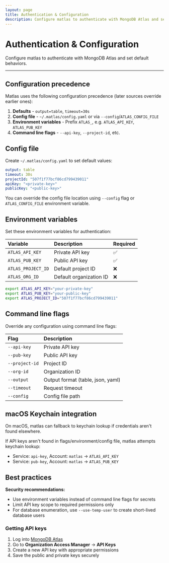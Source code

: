 ```yaml
---
layout: page
title: Authentication & Configuration
description: Configure matlas to authenticate with MongoDB Atlas and set default behaviors.
---
```


# Authentication & Configuration

Configure matlas to authenticate with MongoDB Atlas and set default behaviors.



---

## Configuration precedence

Matlas uses the following configuration precedence (later sources override earlier ones):

1. **Defaults** - `output=table`, `timeout=30s`
2. **Config file** - `~/.matlas/config.yaml` or via `--config`/`ATLAS_CONFIG_FILE`
3. **Environment variables** - Prefix `ATLAS_`, e.g. `ATLAS_API_KEY`, `ATLAS_PUB_KEY`
4. **Command line flags** - `--api-key`, `--project-id`, etc.

## Config file

Create `~/.matlas/config.yaml` to set default values:

```yaml
output: table
timeout: 30s
projectId: "507f1f77bcf86cd799439011"
apiKey: "<private-key>"
publicKey: "<public-key>"
```

You can override the config file location using `--config` flag or `ATLAS_CONFIG_FILE` environment variable.

## Environment variables

Set these environment variables for authentication:

| Variable | Description | Required |
|:---------|:------------|:---------|
| `ATLAS_API_KEY` | Private API key | ✅ |
| `ATLAS_PUB_KEY` | Public API key | ✅ |
| `ATLAS_PROJECT_ID` | Default project ID | ❌ |
| `ATLAS_ORG_ID` | Default organization ID | ❌ |

```bash
export ATLAS_API_KEY="your-private-key"
export ATLAS_PUB_KEY="your-public-key"
export ATLAS_PROJECT_ID="507f1f77bcf86cd799439011"
```

## Command line flags

Override any configuration using command line flags:

| Flag | Description |
|:-----|:------------|
| `--api-key` | Private API key |
| `--pub-key` | Public API key |
| `--project-id` | Project ID |
| `--org-id` | Organization ID |
| `--output` | Output format (table, json, yaml) |
| `--timeout` | Request timeout |
| `--config` | Config file path |

## macOS Keychain integration

On macOS, matlas can fallback to keychain lookup if credentials aren't found elsewhere.

If API keys aren't found in flags/environment/config file, matlas attempts keychain lookup:
- Service: `api-key`, Account: `matlas` → `ATLAS_API_KEY`
- Service: `pub-key`, Account: `matlas` → `ATLAS_PUB_KEY`

## Best practices

**Security recommendations:**
- Use environment variables instead of command line flags for secrets
- Limit API key scope to required permissions only
- For database enumeration, use `--use-temp-user` to create short-lived database users

### Getting API keys

1. Log into [MongoDB Atlas](https://cloud.mongodb.com)
2. Go to **Organization Access Manager** → **API Keys**
3. Create a new API key with appropriate permissions
4. Save the public and private keys securely
